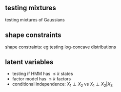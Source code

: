 
## testing mixtures
testing mixtures of Gaussians 

## shape constraints
shape constraints: eg testing log-concave distributions

## latent variables 

- testing if HMM has $\leq k$ states
- factor model has $\leq k$ factors
- conditional independence: $X_1 \perp X_2$ vs $X_1 \perp X_2 | X_3$ 